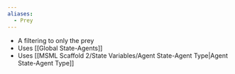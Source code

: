 ```yaml
---
aliases:
  - Prey
---
```

- A filtering to only the prey
- Uses [[Global State-Agents]]
- Uses [[MSML Scaffold 2/State Variables/Agent State-Agent Type|Agent State-Agent Type]]